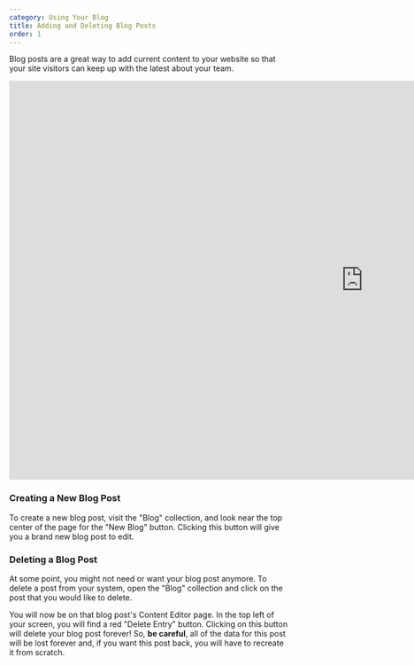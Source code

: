 ```yaml
---
category: Using Your Blog
title: Adding and Deleting Blog Posts
order: 1
---
```

Blog posts are a great way to add current content to your website so that your site visitors can keep up with the latest about your team.

<iframe width="1280" height="720" src="https://www.youtube.com/embed/ScMzIvxBSi4" frameborder="0" allow="accelerometer; autoplay; encrypted-media; gyroscope; picture-in-picture" allowfullscreen></iframe>

### Creating a New Blog Post

To create a new blog post, visit the "Blog" collection, and look near the top center of the page for the "New Blog" button. Clicking this button will give you a brand new blog post to edit.

### Deleting a Blog Post

At some point, you might not need or want your blog post anymore. To delete a post from your system, open the "Blog" collection and click on the post that you would like to delete.

You will now be on that blog post's Content Editor page. In the top left of your screen, you will find a red "Delete Entry" button. Clicking on this button will delete your blog post forever! So, **be careful**, all of the data for this post will be lost forever and, if you want this post back, you will have to recreate it from scratch.